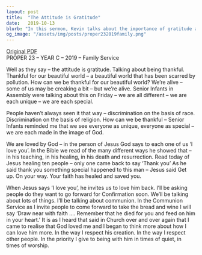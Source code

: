 ```yaml
---
layout: post
title:  "The Attitude is Gratitude"
date:   2019-10-13
blurb: "In this sermon, Kevin talks about the importance of gratitude and thankfulness. He discusses how we should be thankful for our world, despite its scars from pollution, and how we should appreciate our lives and uniqueness. He emphasizes the importance of seeing everyone as unique and special, as we are all made in the image of God. The sermon also touches on the theme of love and faith, and how these can lead to healing and salvation."
og_image: "/assets/img/posts/proper232019family.png"
---
```

[Original PDF](/assets/pdf/proper232019family.pdf)    
PROPER 23 – YEAR C – 2019 – Family Service

Well as they say – the attitude is gratitude. Talking about being thankful. Thankful for our beautiful world – a beautiful world that has been scarred by pollution. How can we be thankful for our beautiful world? We’re alive – some of us may be creaking a bit – but we’re alive. Senior Infants in Assembly were talking about this on Friday – we are all different – we are each unique – we are each special.

People haven’t always seen it that way – discrimination on the basis of race. Discrimination on the basis of religion. How can we be thankful – Senior Infants reminded me that we see everyone as unique, everyone as special – we are each made in the image of God.

We are loved by God – in the person of Jesus God says to each one of us ‘I love you’. In the Bible we read of the many different ways he showed that – in his teaching, in his healing, in his death and resurrection. Read today of Jesus healing ten people – only one came back to say ‘Thank you’ As he said thank you something special happened to this man – Jesus said Get up. On your way. Your faith has healed and saved you.

When Jesus says ‘I love you’, he invites us to love him back. I’ll be asking people do they want to go forward for Confirmation soon. We’ll be talking about lots of things. I’ll be talking about communion. In the Communion Service as I invite people to come forward to take the bread and wine I will say ‘Draw near with faith …. Remember that he died for you and feed on him in your heart.’ It is as I heard that said in Church over and over again that I came to realise that God loved me and I began to think more about how I can love him more. In the way I respect his creation. In the way I respect other people. In the priority I give to being with him in times of quiet, in times of worship.
